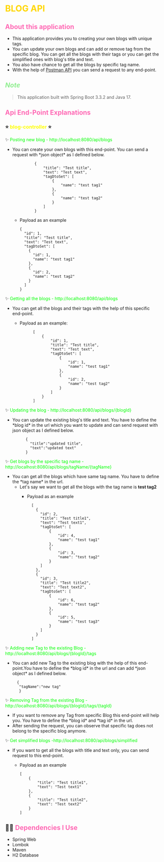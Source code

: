 
# <span style="color:gold">BLOG API</span>
## <span style="color:hotpink">About this application </span>
- This application provides you to creating your own blogs with unique tags.
- You can update your own blogs and can add or remove tag from the specific blog. You can get all the blogs with 
their tags or you can get the simplified ones with blog's title and text.
- You also have chance to get all the blogs by specific tag name.
- With the help of  [Postman API](https://www.postman.com/) you can send a request to any end-point.

## <span style="color:lightgreen">  ***Note*** </span>
> This application built with Spring Boot 3.3.2 and Java 17.

## <span style="color:hotpink">Api End-Point Explanations</span> 

### ⭐️ <span style="color:yellow">blog-controller</span> ⭐️️️
✨ <span style="color:lime">Posting new blog - http://localhost:8080/api/blogs</span>
- You can create your own blogs with this end-point. You can send a request with \*json object\* as I defined below.

                {
                    "title": "Test title",
                    "text": "Test text",
                    "tagDtoSet": [
                        {
                            "name": "test tag1"
                        },
                        {
                            "name": "test tag2"
                        }
                    ]
                }

  - Payload as an example

        {
          "id": 1,
          "title": "Test title",
          "text": "Test text",
          "tagDtoSet": [
            {
              "id": 1,
              "name": "test tag1"
            },
            {
              "id": 2,
              "name": "test tag2"
            }
          ]
        }

✨ <span style="color:lime">Getting all the blogs - http://localhost:8080/api/blogs</span>
- You can get all the blogs and their tags with the help of this specific end-point. 
  - Payload as an example:

              [
                  {
                      "id": 1,
                      "title": "Test title",
                      "text": "Test text",  
                      "tagDtoSet": [
                          {
                              "id": 1,
                              "name": "test tag1"
                          },
                          {
                              "id": 2,
                              "name": "test tag2"
                          }
                      ]
                  }
              ]

✨ <span style="color:lime">Updating the blog - http://localhost:8080/api/blogs/{blogId}</span>
- You can update the existing blog's title and text.
You have to define the \*blog id\* in the url which you want to update 
and can send request with json object as I defined below. 
        
            {
              "title":"updated title",
              "text":"updated text"
            }

✨ <span style="color:lime">Get blogs by the specific tag name - http://localhost:8080/api/blogs/tagName/{tagName}</span>
- You can get all the blogs which have same tag name. You have to define the \*tag name\* in the url. 
  - Let's say we want to get all the blogs with the tag name is **test tag2**
    - Payload as an example

            [
              { 
                "id": 2,
                "title": "Test title1",
                "text": "Test text1",
                "tagDtoSet": [
                    {
                        "id": 4,
                        "name": "test tag1"
                    },
                    {
                        "id": 3,
                        "name": "test tag2"
                    }
                ]
              },
              {
                "id": 3,
                "title": "Test title2",
                "text": "Test text2",
                "tagDtoSet": [
                    {
                        "id": 6,
                        "name": "test tag2"
                    },
                    {
                        "id": 5,
                        "name": "test tag3"
                    }
                ]
              }
            ]

✨ <span style="color:lime">Adding new Tag to the existing Blog - http://localhost:8080/api/blogs/{blogId}/tags</span>
- You can add new Tag to the existing blog with the help of this end-point.You have to define the \*blog id\* in
the url and can add \*json object\* as I defined below. 

        {
         "tagName":"new tag"
         }

✨ <span style="color:lime">Removing Tag from the existing Blog - http://localhost:8080/api/blogs/{blogId}/tags/{tagId}</span>
- If you want to remove any Tag from specific Blog this end-point will help you. You have to define the \*blog id\* and \*tag id\* 
in the url. 
- After sending the request, you can observe that specific tag does not belong to the specific blog anymore.

✨ <span style="color:lime">Get simplified blogs -http://localhost:8080/api/blogs/simplified</span>
- If you want to get all the blogs with title and text only, you can send request to this end-point.
  - Payload as an example

        [
            {
                "title": "Test title1",
                "text": "Test text1"
            },
            {
                "title": "Test title2",
                "text": "Test text2"
            }   
        ]




## 👩‍💻 <span style="color:hotpink">Dependencies I Use</span>
- Spring Web
- Lombok
- Maven
- H2 Database


